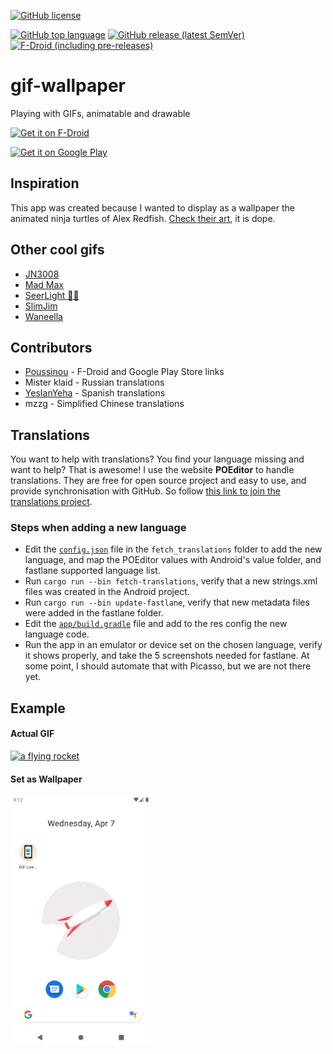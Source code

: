 [![GitHub license](https://img.shields.io/github/license/redwarp/gif-wallpaper)](https://github.com/redwarp/gif-wallpaper/blob/main/LICENSE)

[![GitHub top language](https://img.shields.io/github/languages/top/redwarp/gif-wallpaper)](https://github.com/redwarp/gif-wallpaper/search?l=kotlin) [![GitHub release (latest SemVer)](https://img.shields.io/github/v/release/redwarp/gif-wallpaper)](https://github.com/redwarp/gif-wallpaper/releases) [![F-Droid (including pre-releases)](https://img.shields.io/f-droid/v/net.redwarp.gifwallpaper)](https://f-droid.org/packages/net.redwarp.gifwallpaper)

# gif-wallpaper

Playing with GIFs, animatable and drawable

[<img src="https://fdroid.gitlab.io/artwork/badge/get-it-on.png" alt="Get it on F-Droid" height=50>](https://f-droid.org/packages/net.redwarp.gifwallpaper)

[<img src="https://play.google.com/intl/en_us/badges/images/generic/en-play-badge.png" alt="Get it on Google Play" height=50>](https://play.google.com/store/apps/details?id=net.redwarp.gifwallpaper)

## Inspiration

This app was created because I wanted to display as a wallpaper the animated ninja turtles of
Alex Redfish. [Check their art](https://www.artstation.com/artwork/5wm5W), it is dope.

## Other cool gifs

* [JN3008](https://jn3008.tumblr.com/)
* [Mad Max](https://www.behance.net/gallery/26428843/MAD-MAX-Fury-Road)
* [SeerLight 🌙✨](https://twitter.com/seerlight)
* [SlimJim](http://www.slimjimstudios.com/#/la-gifathon/)
* [Waneella](https://twitter.com/waneella_/)

## Contributors

* [Poussinou](https://github.com/Poussinou) - F-Droid and Google Play Store links
* Mister klaid - Russian translations
* [YesIanYeha](https://github.com/Preyesianyeha) - Spanish translations
* mzzg - Simplified Chinese translations

## Translations

You want to help with translations? You find your language missing and want to help?
That is awesome!
I use the website **POEditor** to handle translations. They are free for open source project and easy to use, and provide synchronisation with GitHub. So follow [this link to join the translations project](https://poeditor.com/join/project?hash=QaDkuFZTp2).

### Steps when adding a new language

* Edit the [`config.json`](fetch_translations) file in the `fetch_translations` folder to add the new language, and map the POEditor values with Android's value folder, and fastlane supported language list.
* Run `cargo run --bin fetch-translations`, verify that a new strings.xml files was created in the Android project.
* Run `cargo run --bin update-fastlane`, verify that new metadata files were added in the fastlane folder.
* Edit the [`app/build.gradle`](app/build.gradle) file and add to the res config the new language code.
* Run the app in an emulator or device set on the chosen language, verify it shows properly, and take the 5 screenshots needed for fastlane. At some point, I should automate that with Picasso, but we are not there yet.

## Example

#### Actual GIF

[<img src="assets/samples/rocket.gif" alt="a flying rocket" width="480" height="480">](https://github.com/redwarp/gif-wallpaper/blob/main/assets/samples/rocket.gif)

#### Set as Wallpaper

[<img src="fastlane/metadata/android/en-US/images/phoneScreenshots/1_en-US.png" alt="a flying rocket on your homescreen" height=400>](https://github.com/redwarp/gif-wallpaper/blob/main/fastlane/metadata/android/en-US/images/phoneScreenshots/1_en-US.png)
